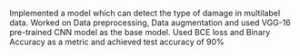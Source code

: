 Implemented a model which can detect the type of damage in multilabel data. Worked on Data preprocessing, Data augmentation and used VGG-16 pre-trained CNN model as the base model. Used BCE loss and Binary Accuracy as a metric and achieved test accuracy of 90%
